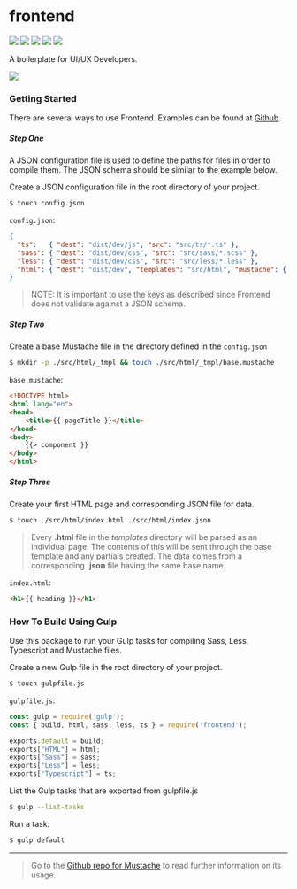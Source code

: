 # frontend 
![](https://img.shields.io/npm/v/frontend.svg?style=flat-square) ![](https://img.shields.io/npm/dw/frontend.svg?style=flat-square) ![](https://img.shields.io/github/repo-size/danieljackson1983/frontend.svg?style=flat-square) ![](https://img.shields.io/github/issues/danieljackson1983/frontend.svg?style=flat-square) ![](https://img.shields.io/npm/l/frontend.svg?style=flat-square)

A boilerplate for UI/UX Developers.

![](https://nodei.co/npm/frontend.png?downloads=true&downloadRank=true)

### Getting Started
There are several ways to use Frontend. Examples can be found at [Github](https://github.com/danieljackson1983/frontend/tree/master/examples). 

##### Step One
A JSON configuration file is used to define the paths for files in order to compile them. The JSON schema should be similar to the example below.

Create a JSON configuration file in the root directory of your project. 
```sh
$ touch config.json
```
`config.json`:
```json
{
  "ts":   { "dest": "dist/dev/js", "src": "src/ts/*.ts" },
  "sass": { "dest": "dist/dev/css", "src": "src/sass/*.scss" },
  "less": { "dest": "dist/dev/css", "src": "src/less/*.less" },
  "html": { "dest": "dist/dev", "templates": "src/html", "mustache": { "base":"src/html/_tmpl/base.mustache" } }
}
```
> NOTE: It is important to use the keys as described since Frontend does not validate against a JSON schema.

##### Step Two
Create a base Mustache file in the directory defined in the `config.json`
```sh
$ mkdir -p ./src/html/_tmpl && touch ./src/html/_tmpl/base.mustache
```
`base.mustache`:
```html
<!DOCTYPE html>
<html lang="en">
<head>
    <title>{{ pageTitle }}</title>
</head>
<body>
    {{> component }}
</body>
</html>
```

##### Step Three
Create your first HTML page and corresponding JSON file for data. 
```sh
$ touch ./src/html/index.html ./src/html/index.json
```

> Every **.html** file in the _templates_ directory will be parsed as an individual page. The contents of this will be sent through the base template and any partials created. The data comes from a corresponding **.json** file having the same base name. 

`index.html`:
```html
<h1>{{ heading }}</h1>
```
### How To Build Using Gulp
Use this package to run your Gulp tasks for compiling Sass, Less, Typescript and Mustache files. 

Create a new Gulp file in the root directory of your project.
```sh
$ touch gulpfile.js
```
`gulpfile.js`:
```javascript
const gulp = require('gulp');
const { build, html, sass, less, ts } = require('frontend');

exports.default = build;
exports["HTML"] = html;
exports["Sass"] = sass;
exports["Less"] = less;
exports["Typescript"] = ts;
```
List the Gulp tasks that are exported from gulpfile.js
```sh
$ gulp --list-tasks
```
Run a task:
```sh
$ gulp default
```
___
> Go to the  [Github repo for Mustache](https://github.com/janl/mustache.js) to read further information on its usage.
